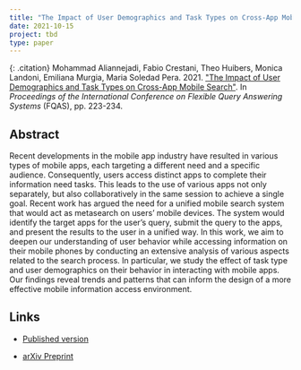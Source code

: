 ```yaml
---
title: "The Impact of User Demographics and Task Types on Cross-App Mobile Search"
date: 2021-10-15
project: tbd
type: paper
---
```


{: .citation}
Mohammad Aliannejadi, Fabio Crestani, Theo Huibers, Monica Landoni, Emiliana Murgia, Maria Soledad Pera. 2021. ["The Impact of User Demographics and Task Types on Cross-App Mobile Search"](#). In <cite>Proceedings of the International Conference on Flexible Query Answering Systems</cite> (FQAS), pp. 223-234.

## Abstract

Recent developments in the mobile app industry have resulted in various types of mobile apps, each targeting a different need and a specific audience. Consequently, users access distinct apps to complete their information need tasks. This leads to the use of various apps not only separately, but also collaboratively in the same session to achieve a single goal. Recent work has argued the need for a unified mobile search system that would act as metasearch on users’ mobile devices. The system would identify the target apps for the user’s query, submit the query to the apps, and present the results to the user in a unified way. In this work, we aim to deepen our understanding of user behavior while accessing information on their mobile phones by conducting an extensive analysis of various aspects related to the search process. In particular, we study the effect of task type and user demographics on their behavior in interacting with mobile apps. Our findings reveal trends and patterns that can inform the design of a more effective mobile information access environment.

## Links

* [Published version](https://link.springer.com/chapter/10.1007/978-3-030-86967-0_17)

<ul><li><a href="https://arxiv.org/pdf/2109.06573.pdf">arXiv Preprint</a></li></ul>
